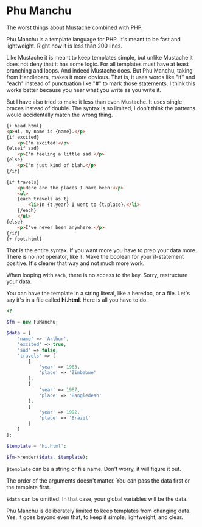 # Phu Manchu
The worst things about Mustache combined with PHP.

Phu Manchu is a template language for PHP.
It's meant to be fast and lightweight.
Right now it is less than 200 lines.

Like Mustache it is meant to keep templates simple,
but unlike Mustache it does not deny that it has some logic.
For all templates must have at least branching and loops.
And indeed Mustache does.
But Phu Manchu, taking from Handlebars, makes it more obvious.
That is, it uses words like "if" and "each" instead of punctuation like "#"
to mark those statements.
I think this works better because you hear what you write as you write it.

But I have also tried to make it less than even Mustache.
It uses single braces instead of double.
The syntax is so limited,
I don't think the patterns would accidentally match the wrong thing.

```html
{+ head.html}
<p>Hi, my name is {name}.</p>
{if excited}
    <p>I'm excited!</p>
{elseif sad}
    <p>I'm feeling a little sad.</p>
{else}
    <p>I'm just kind of blah.</p>
{/if}

{if travels}
    <p>Here are the places I have been:</p>
    <ul>
    {each travels as t}
        <li>In {t.year} I went to {t.place}.</li>
    {/each}
    </ul>
{else}
    <p>I've never been anywhere.</p>
{/if}
{+ foot.html}

```

That is the entire syntax.
If you want more you have to prep your data more.
There is no _not_ operator, like `!`.
Make the boolean for your if-statement positive.
It's clearer that way and not much more work.

When looping with `each`, there is no access to the key.
Sorry, restructure your data.

You can have the template in a string literal, like a heredoc, or a file.
Let's say it's in a file called **hi.html**. Here is all you have to do.

```php
<?

$fm = new FuManchu;

$data = [
    'name' => 'Arthur',
    'excited' => true,
    'sad' => false,
    'travels' => [
        [
            'year' => 1983,
            'place' => 'Zimbabwe'
        ],
        [
            'year' => 1987,
            'place' => 'Bangledesh'
        ],
        [
            'year' => 1992,
            'place' => 'Brazil'
        ]
    ]
];

$template = 'hi.html';

$fm->render($data, $template);
```

`$template` can be a string or file name. Don't worry, it will figure it out.

The order of the arguments doesn't matter.
You can pass the data first or the template first.

`$data` can be omitted.
In that case, your global variables will be the data.

Phu Manchu is deliberately limited to keep templates from changing data.
Yes, it goes beyond even that, to keep it simple, lightweight, and clear.
